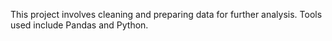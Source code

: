 This project involves cleaning and preparing data for further analysis. Tools used include Pandas and Python.
